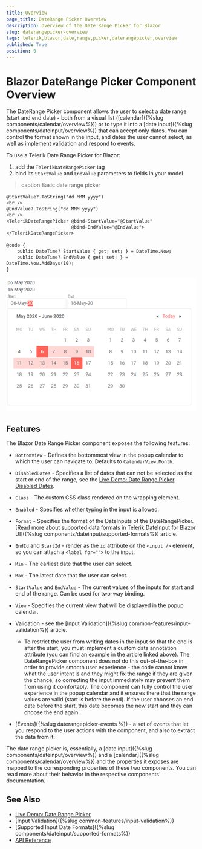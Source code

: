 ```yaml
---
title: Overview
page_title: DateRange Picker Overview
description: Overview of the Date Range Picker for Blazor
slug: daterangepicker-overview
tags: telerik,blazor,date,range,picker,daterangepicker,overview
published: True
position: 0
---
```


# Blazor DateRange Picker Component Overview

The DateRange Picker component allows the user to select a date range (start and end date) - both from a visual list ([calendar]({%slug components/calendar/overview%})) or to type it into a [date input]({%slug components/dateinput/overview%}) that can accept only dates. You can control the format shown in the input, and dates the user cannot select, as well as implement validation and respond to events.

To use a Telerik Date Range Picker for Blazor:

1. add the `TelerikDateRangePicker` tag
2. bind its `StartValue` and `EndValue` parameters to fields in your model

>caption Basic date range picker

````CSHTML
@StartValue?.ToString("dd MMM yyyy")
<br />
@EndValue?.ToString("dd MMM yyyy")
<br />
<TelerikDateRangePicker @bind-StartValue="@StartValue"
                        @bind-EndValue="@EndValue">
</TelerikDateRangePicker>

@code {
    public DateTime? StartValue { get; set; } = DateTime.Now;
    public DateTime? EndValue { get; set; } = DateTime.Now.AddDays(10);
}
````

![Blazor Date Range Picker App Example](images/daterangepicker-first-look.png)

## Features

The Blazor Date Range Picker component exposes the following features:

*  `BottomView` - Defines the bottommost view in the popup calendar to which the user can navigate to. Defaults to `CalendarView.Month`.

* `DisabledDates` - Specifies a list of dates that can not be selected as the start or end of the range, see the <a href="https://demos.telerik.com/blazor-ui/daterangepicker/disabled-dates" target="_blank">Live Demo: Date Range Picker Disabled Dates</a>.

* `Class` - The custom CSS class rendered on the wrapping element.

* `Enabled` - Specifies whether typing in the input is allowed.

* `Format` - Specifies the format of the DateInputs of the DateRangePicker. [Read more about supported data formats in Telerik DateInput for Blazor UI]({%slug components/dateinput/supported-formats%}) article.

* `EndId` and `StartId` - render as the `id` attribute on the `<input />` element, so you can attach a `<label for="">` to the input.

* `Min` - The earliest date that the user can select.

* `Max` - The latest date that the user can select.

* `StartValue` and `EndValue` - The current values of the inputs for start and end of the range. Can be used for two-way binding.

* `View` - Specifies the current view that will be displayed in the popup calendar.

* Validation - see the [Input Validation]({%slug common-features/input-validation%}) article. 
    * To restrict the user from writing dates in the input so that the end is after the start, you must implement a custom data annotation attribute (you can find an example in the article linked above). The DateRangePicker component does not do this out-of-the-box in order to provide smooth user experience - the code cannot know what the user intent is and they might fix the range if they are given the chance, so correcting the input immediately may prevent them from using it comfortably. The component can fully control the user experience in the popup calendar and it ensures there that the range values are valid (start is before the end). If the user chooses an end date before the start, this date becomes the new start and they can choose the end again.

* [Events]({%slug daterangepicker-events %}) - a set of events that let you respond to the user actions with the component, and also to extract the data from it.

The date range picker is, essentially, a [date input]({%slug components/dateinput/overview%}) and a [calendar]({%slug components/calendar/overview%}) and the properties it exposes are mapped to the corresponding properties of these two components. You can read more about their behavior in the respective components' documentation.



## See Also

  * [Live Demo: Date Range Picker](https://demos.telerik.com/blazor-ui/daterangepicker/index)
  * [Input Validation]({%slug common-features/input-validation%})
  * [Supported Input Date Formats]({%slug components/dateinput/supported-formats%})
  * [API Reference](https://docs.telerik.com/blazor-ui/api/Telerik.Blazor.Components.TelerikDateRangePicker)
